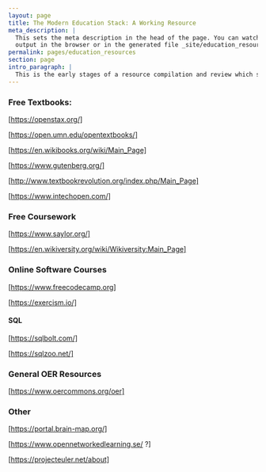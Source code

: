 ```yaml
---
layout: page
title: The Modern Education Stack: A Working Resource
meta_description: |
  This sets the meta description in the head of the page. You can watch the 
  output in the browser or in the generated file _site/education_resources
permalink: pages/education_resources
section: page
intro_paragraph: |
  This is the early stages of a resource compilation and review which surveys the evolving landscapes in education
---
```

### Free Textbooks:

[https://openstax.org/]

[https://open.umn.edu/opentextbooks/]

[https://en.wikibooks.org/wiki/Main_Page]

[https://www.gutenberg.org/]

[http://www.textbookrevolution.org/index.php/Main_Page]

[https://www.intechopen.com/]


### Free Coursework

[https://www.saylor.org/]

[https://en.wikiversity.org/wiki/Wikiversity:Main_Page]

### Online Software Courses

[https://www.freecodecamp.org]

[https://exercism.io/]

#### SQL

[https://sqlbolt.com/]

[https://sqlzoo.net/]



### General OER Resources

[https://www.oercommons.org/oer]


### Other

[https://portal.brain-map.org/]

[https://www.opennetworkedlearning.se/ ?]

[https://projecteuler.net/about]

